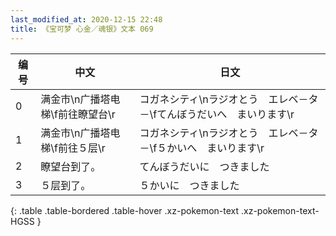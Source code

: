 ```yaml
---
last_modified_at: 2020-12-15 22:48
title: 《宝可梦 心金／魂银》文本 069
---
```

| 编号 | 中文 | 日文 |
| ---- | ---- | ---- |
| 0 | 满金市\n广播塔电梯\f前往瞭望台\r | コガネシティ\nラジオとう　エレベ－タ－\fてんぼうだいへ　まいります\r |
| 1 | 满金市\n广播塔电梯\f前往５层\r | コガネシティ\nラジオとう　エレベ－タ－\f５かいへ　まいります\r |
| 2 | 瞭望台到了。 | てんぼうだいに　つきました |
| 3 | ５层到了。 | ５かいに　つきました |
{: .table .table-bordered .table-hover .xz-pokemon-text .xz-pokemon-text-HGSS }